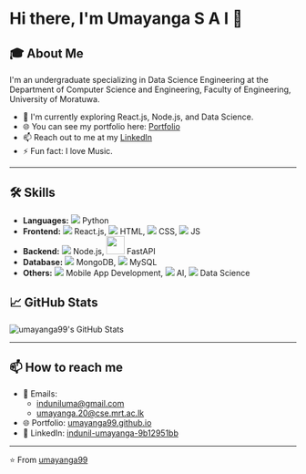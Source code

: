 # Hi there, I'm Umayanga S A I 👋

## 🎓 About Me

I'm an undergraduate specializing in Data Science Engineering at the Department of Computer Science and Engineering, Faculty of Engineering, University of Moratuwa.

- 🌱 I'm currently exploring React.js, Node.js, and Data Science.
- 🌐 You can see my portfolio here: [Portfolio](https://umayanga99.github.io/)
- 📫 Reach out to me at my [LinkedIn](https://www.linkedin.com/in/indunil-umayanga-9b12951bb)
- ⚡ Fun fact: I love Music.

---

## 🛠 Skills

- **Languages:** <img src="https://img.icons8.com/color/32/python.png"/> Python
- **Frontend:** <img src="https://img.icons8.com/plasticine/32/000000/react.png"/> React.js, <img src="https://img.icons8.com/color/32/html-5--v1.png"/> HTML, <img src="https://img.icons8.com/color/32/css3.png"/> CSS, <img src="https://img.icons8.com/color/32/javascript.png"/> JS
- **Backend:** <img src="https://img.icons8.com/color/32/nodejs.png"/> Node.js, <img src="https://fastapi.tiangolo.com/img/logo-margin/logo-teal.png" width="32"/> FastAPI
- **Database:** <img src="https://img.icons8.com/color/32/mongodb.png"/> MongoDB, <img src="https://img.icons8.com/color/32/mysql-logo.png"/> MySQL
- **Others:** <img src="https://img.icons8.com/color/32/mobile-app-development.png"/> Mobile App Development, <img src="https://img.icons8.com/ios-filled/32/artificial-intelligence.png"/> AI, <img src="https://img.icons8.com/bubbles/32/data.png"/> Data Science


## 📈 GitHub Stats

<p>
    <img src="https://github-readme-stats.vercel.app/api?username=umayanga99&show_icons=true&locale=en" alt="umayanga99's GitHub Stats" />
</p>

---

## 📫 How to reach me

- 📧 Emails: 
  - [induniluma@gmail.com](mailto:induniluma@gmail.com)
  - [umayanga.20@cse.mrt.ac.lk](mailto:umayanga.20@cse.mrt.ac.lk)
- 🌐 Portfolio: [umayanga99.github.io](https://umayanga99.github.io/)
- 💼 LinkedIn: [indunil-umayanga-9b12951bb](https://www.linkedin.com/in/indunil-umayanga-9b12951bb)

---

⭐️ From [umayanga99](https://github.com/umayanga99)
